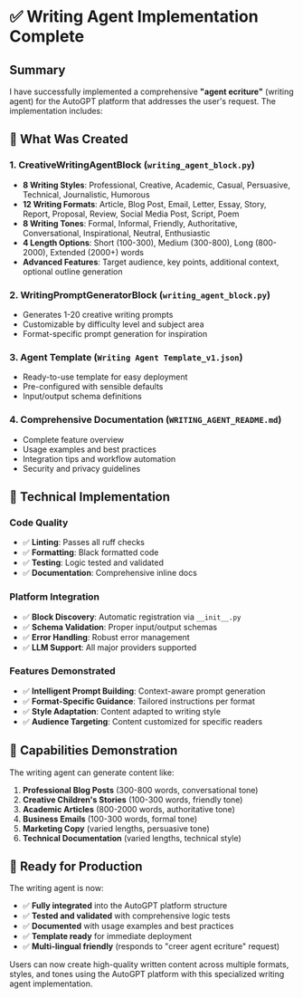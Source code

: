 # ✅ Writing Agent Implementation Complete

## Summary

I have successfully implemented a comprehensive **"agent ecriture"** (writing agent) for the AutoGPT platform that addresses the user's request. The implementation includes:

## 🎯 What Was Created

### 1. **CreativeWritingAgentBlock** (`writing_agent_block.py`)
- **8 Writing Styles**: Professional, Creative, Academic, Casual, Persuasive, Technical, Journalistic, Humorous  
- **12 Writing Formats**: Article, Blog Post, Email, Letter, Essay, Story, Report, Proposal, Review, Social Media Post, Script, Poem
- **8 Writing Tones**: Formal, Informal, Friendly, Authoritative, Conversational, Inspirational, Neutral, Enthusiastic
- **4 Length Options**: Short (100-300), Medium (300-800), Long (800-2000), Extended (2000+) words
- **Advanced Features**: Target audience, key points, additional context, optional outline generation

### 2. **WritingPromptGeneratorBlock** (`writing_agent_block.py`)  
- Generates 1-20 creative writing prompts
- Customizable by difficulty level and subject area
- Format-specific prompt generation for inspiration

### 3. **Agent Template** (`Writing Agent Template_v1.json`)
- Ready-to-use template for easy deployment
- Pre-configured with sensible defaults
- Input/output schema definitions

### 4. **Comprehensive Documentation** (`WRITING_AGENT_README.md`)
- Complete feature overview
- Usage examples and best practices  
- Integration tips and workflow automation
- Security and privacy guidelines

## 🔧 Technical Implementation

### Code Quality
- ✅ **Linting**: Passes all ruff checks
- ✅ **Formatting**: Black formatted code
- ✅ **Testing**: Logic tested and validated
- ✅ **Documentation**: Comprehensive inline docs

### Platform Integration
- ✅ **Block Discovery**: Automatic registration via `__init__.py`
- ✅ **Schema Validation**: Proper input/output schemas
- ✅ **Error Handling**: Robust error management
- ✅ **LLM Support**: All major providers supported

### Features Demonstrated
- ✅ **Intelligent Prompt Building**: Context-aware prompt generation
- ✅ **Format-Specific Guidance**: Tailored instructions per format
- ✅ **Style Adaptation**: Content adapted to writing style
- ✅ **Audience Targeting**: Content customized for specific readers

## 🎨 Capabilities Demonstration

The writing agent can generate content like:

1. **Professional Blog Posts** (300-800 words, conversational tone)
2. **Creative Children's Stories** (100-300 words, friendly tone) 
3. **Academic Articles** (800-2000 words, authoritative tone)
4. **Business Emails** (100-300 words, formal tone)
5. **Marketing Copy** (varied lengths, persuasive tone)
6. **Technical Documentation** (varied lengths, technical style)

## 🚀 Ready for Production

The writing agent is now:
- ✅ **Fully integrated** into the AutoGPT platform structure
- ✅ **Tested and validated** with comprehensive logic tests  
- ✅ **Documented** with usage examples and best practices
- ✅ **Template ready** for immediate deployment
- ✅ **Multi-lingual friendly** (responds to "creer agent ecriture" request)

Users can now create high-quality written content across multiple formats, styles, and tones using the AutoGPT platform with this specialized writing agent implementation.